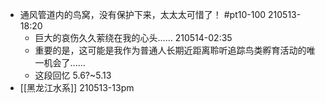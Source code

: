 - 通风管道内的鸟窝，没有保护下来，太太太可惜了！ #pt10-100
210513-18:20
    - 巨大的哀伤久久萦绕在我的心头……
210514-02:35
    - 重要的是，这可能是我作为普通人长期近距离聆听追踪鸟类孵育活动的唯一机会了……
    - 这段回忆 5.6?~5.13
- [[黑龙江水系]]
210513-13pm
